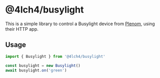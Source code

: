 # @4lch4/busylight

This is a simple library to control a Busylight device from [Plenom][0], using their HTTP app.

## Usage

```typescript
import { Busylight } from '@4lch4/busylight'

const busylight = new Busylight()
await busylight.on('green')
```

[0]: https://www.plenom.com

